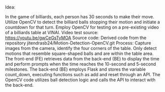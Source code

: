Idea:

In the game of billiards, each person has 30 seconds to make their move.
Utilize OpenCV to detect the billiard balls stopping their motion and initiate a countdown for that turn.
Employ OpenCV for testing on a pre-existing video of a billiards table at VINAI.
Video test source:
https://youtu.be/gwCeGsTyMOA
Source code:
Derived code from the repository jitendrasb24/Motion-Detection-OpenCV.git
Process:
Capture images from the camera, identify the four corners of the table.
Only detect motions that resemble square-shaped balls and are within the table area.
The front-end (FE) retrieves data from the back-end (BE) to display the time and perform prompts when the time reaches the 10-second and 5-second milestones.
The back-end (BE) employs Flask and stores the variable count_down, executing functions such as add and reset through an API.
The OpenCV code utilizes ball detection logic and calls the API to interact with the back-end.
